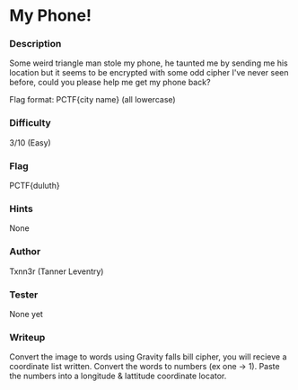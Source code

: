 # My Phone!

### Description

Some weird triangle man stole my phone, he taunted me by sending me his location but it seems to be encrypted with some odd cipher I've never seen before, could you please help me get my phone back?

Flag format: PCTF{city name} (all lowercase)

### Difficulty
3/10 (Easy)

### Flag
PCTF{duluth}

### Hints
None

### Author
Txnn3r (Tanner Leventry)

### Tester
None yet

### Writeup

Convert the image to words using Gravity falls bill cipher, you will recieve a coordinate list written.
Convert the words to numbers (ex one -> 1).
Paste the numbers into a longitude & lattitude coordinate locator.
